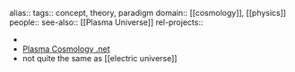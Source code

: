 alias::
tags:: concept, theory, paradigm
domain:: [[cosmology]], [[physics]]
people::
see-also:: [[Plasma Universe]]
rel-projects::

-
- [Plasma Cosmology .net](https://www.plasmacosmology.net/)
- not quite the same as [[electric universe]]
